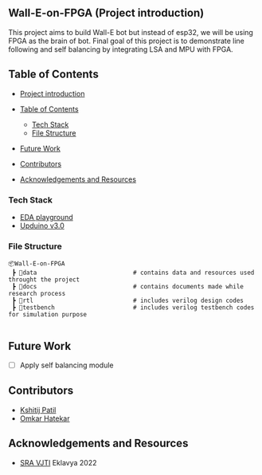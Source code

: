 ## Wall-E-on-FPGA (Project introduction)
This project aims to build Wall-E bot but instead of esp32, we will be using FPGA as the brain of bot. Final goal of this project is to demonstrate line following and self balancing by integrating LSA and MPU with FPGA.

  

<!-- TABLE OF CONTENTS -->
## Table of Contents
  - [Project introduction](#Wall-E-on-FPGA-(Project-introduction))
  - [Table of Contents](#table-of-contents)
    - [Tech Stack](#tech-stack)
    - [File Structure](#file-structure)
 
  - [Future Work](#future-work)
  - [Contributors](#contributors)
  - [Acknowledgements and Resources](#acknowledgements-and-resources)
  




### Tech Stack
- [EDA playground](https://www.edaplayground.com/)
- [Upduino v3.0](https://www.addicore.com/tinyVision-ai-UPDuino-v3-0-p/ad589.htm)



### File Structure
```
📦Wall-E-on-FPGA
 ┣ 📂data                           # contains data and resources used throught the project 
 ┣ 📂docs                           # contains documents made while research process
 ┣ 📂rtl                            # includes verilog design codes 
 ┣ 📂testbench                      # includes verilog testbench codes for simulation purpose 
 
 ```






<!-- FUTURE WORK -->
## Future Work
- [ ] Apply self balancing module 

<!-- CONTRIBUTORS -->
## Contributors
* [Kshitij Patil](https://github.com/Kshitijpatil16)
* [Omkar Hatekar](https://github.com/Omkar0820)


<!-- ACKNOWLEDGEMENTS AND REFERENCES -->
## Acknowledgements and Resources
* [SRA VJTI](http://sra.vjti.info/) Eklavya 2022  

